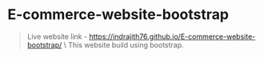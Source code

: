 # E-commerce-website-bootstrap
>Live website link - https://indrajith76.github.io/E-commerce-website-bootstrap/ \ This website build using bootstrap.
